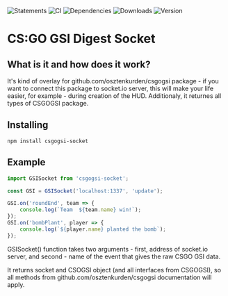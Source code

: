 ![Statements](https://img.shields.io/badge/Coverage-100%25-brightgreen.svg)
![CI](https://img.shields.io/github/workflow/status/osztenkurden/csgogsi-socket/CI)
![Dependencies](https://img.shields.io/david/osztenkurden/csgogsi-socket)
![Downloads](https://img.shields.io/npm/dm/csgogsi-socket)
![Version](https://img.shields.io/npm/v/csgogsi-socket)

# CS:GO GSI Digest Socket

## What is it and how does it work?
It's kind of overlay for github.com/osztenkurden/csgogsi package - if you want to connect this package to socket.io server, this will make your life easier, for example - during creation of the HUD. Additionaly, it returnes all types of CSGOGSI package.

## Installing
```npm install csgogsi-socket```


## Example
```javascript
import GSISocket from 'csgogsi-socket';

const GSI = GSISocket('localhost:1337', 'update');

GSI.on('roundEnd', team => {
    console.log(`Team  ${team.name} win!`);
});
GSI.on('bombPlant', player => {
    console.log(`${player.name} planted the bomb`);
});
```

GSISocket() function takes two arguments - first, address of socket.io server, and second - name of the event that gives the raw CSGO GSI data.

It returns socket and CSOGSI object (and all interfaces from CSGOGSI), so all methods from github.com/osztenkurden/csgogsi documentation will apply.